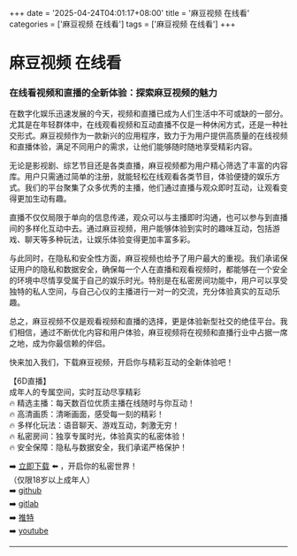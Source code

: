 +++
date = '2025-04-24T04:01:17+08:00'
title = '麻豆视频 在线看'
categories = ['麻豆视频 在线看']
tags = ['麻豆视频 在线看']
+++

# 麻豆视频 在线看

### 在线看视频和直播的全新体验：探索麻豆视频的魅力

在数字化娱乐迅速发展的今天，视频和直播已成为人们生活中不可或缺的一部分。尤其是在年轻群体中，在线观看视频和互动直播不仅是一种休闲方式，还是一种社交形式。麻豆视频作为一款新兴的应用程序，致力于为用户提供高质量的在线视频和直播体验，满足不同用户的需求，让他们能够随时随地享受精彩内容。

无论是影视剧、综艺节目还是各类直播，麻豆视频都为用户精心筛选了丰富的内容库。用户只需通过简单的注册，就能轻松在线观看各类节目，体验便捷的娱乐方式。我们的平台聚集了众多优秀的主播，他们通过直播与观众即时互动，让观看变得更加生动有趣。

直播不仅仅局限于单向的信息传递，观众可以与主播即时沟通，也可以参与到直播间的多样化互动中去。通过麻豆视频，用户能够体验到实时的趣味互动，包括游戏、聊天等多种玩法，让娱乐体验变得更加丰富多彩。

与此同时，在隐私和安全性方面，麻豆视频也给予了用户最大的重视。我们承诺保证用户的隐私和数据安全，确保每一个人在直播和观看视频时，都能够在一个安全的环境中尽情享受属于自己的娱乐时光。特别是在私密房间功能中，用户可以享受独特的私人空间，与自己心仪的主播进行一对一的交流，充分体验真实的互动乐趣。

总之，麻豆视频不仅是观看视频和直播的选择，更是体验新型社交的绝佳平台。我们相信，通过不断优化内容和用户体验，麻豆视频将在视频和直播行业中占据一席之地，成为你最信赖的伴侣。

快来加入我们，下载麻豆视频，开启你与精彩互动的全新体验吧！

【6D直播】  
成年人的专属空间，实时互动尽享精彩  
🔥 精选主播：每天数百位优质主播在线随时与你互动！  
🔥 高清画质：清晰画面，感受每一刻的精彩！  
🔥 多样化玩法：语音聊天、游戏互动，刺激无穷！  
🔥 私密房间：独享专属时光，体验真实的私密体验！  
🔥 安全保障：隐私与数据安全，我们承诺严格保护！

➡️ [立即下载](https://down123.s3.ap-east-1.amazonaws.com/down/down.html?channelCode=blog) ⬅️ ，开启你的私密世界！  
（仅限18岁以上成年人）  
➡️ [github](https://aldult-live.github.io/)  
➡️ [gitlab](https://seo-09598d.gitlab.io/)  
➡️ [推特](https://x.com/wegame33)  
➡️ [youtube](https://www.youtube.com/@6Dlive)  

---
